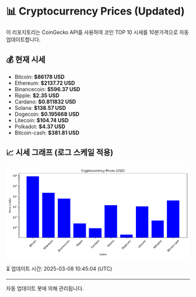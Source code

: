 
# 📊 Cryptocurrency Prices (Updated)

이 리포지토리는 CoinGecko API를 사용하여 코인 TOP 10 시세를 10분가격으로 자동 업데이트합니다.

## 💰 현재 시세
- Bitcoin: **$86178 USD**
- Ethereum: **$2137.72 USD**
- Binancecoin: **$596.37 USD**
- Ripple: **$2.35 USD**
- Cardano: **$0.811832 USD**
- Solana: **$138.57 USD**
- Dogecoin: **$0.195668 USD**
- Litecoin: **$104.74 USD**
- Polkadot: **$4.37 USD**
- Bitcoin-cash: **$381.81 USD**

## 📈 시세 그래프 (로그 스케일 적용)
![Crypto Prices](crypto_prices.png)

⏳ 업데이트 시간: 2025-03-08 10:45:04 (UTC)

---
자동 업데이트 봇에 의해 관리됩니다.
